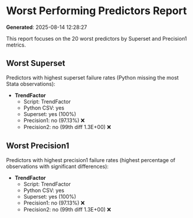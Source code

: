 # Worst Performing Predictors Report

**Generated**: 2025-08-14 12:28:27

This report focuses on the 20 worst predictors by Superset and Precision1 metrics.

## Worst Superset

Predictors with highest superset failure rates (Python missing the most Stata observations):

- **TrendFactor**
  - Script: TrendFactor
  - Python CSV: yes
  - Superset: yes (100%)
  - Precision1: no (97.13%) ❌
  - Precision2: no (99th diff 1.3E+00) ❌

## Worst Precision1

Predictors with highest precision1 failure rates (highest percentage of observations with significant differences):

- **TrendFactor**
  - Script: TrendFactor
  - Python CSV: yes
  - Superset: yes (100%)
  - Precision1: no (97.13%) ❌
  - Precision2: no (99th diff 1.3E+00) ❌

